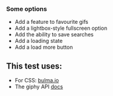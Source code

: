 
### Some options
- Add a feature to favourite gifs
- Add a lightbox-style fullscreen option
- Add the ability to save searches
- Add a loading state
- Add a load more button

## This test uses:
- For CSS: [bulma.io](http://bulma.io)
- The giphy API [docs](https://github.com/Giphy/GiphyAPI#search-endpoint)